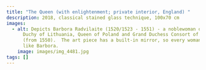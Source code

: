 ```yaml
---
title: "The Queen (with enlightenment; private interior, England) "
description: 2018, classical stained glass technique, 100x70 cm
images:
  - alt: Depicts Barbora Radvilaite (1520/1523 - 1551) - a noblewoman of the Grand
      Duchy of Lithuania, Queen of Poland and Grand Duchess Consort of Lithuania
      (from 1550).  The art piece has a built-in mirror, so every woman can feel
      like Barbora.
    image: images/img_4481.jpg
tags: []
---
```

